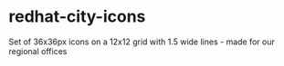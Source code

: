 # redhat-city-icons
Set of 36x36px icons on a 12x12 grid with 1.5 wide lines - made for our regional offices 
